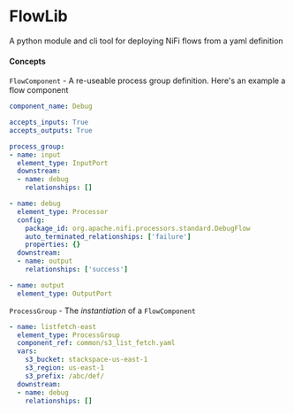 # FlowLib #

A python module and cli tool for deploying NiFi flows from a yaml definition


#### Concepts ####

`FlowComponent` - A re-useable process group definition. Here's an example a flow component

```yaml
component_name: Debug

accepts_inputs: True
accepts_outputs: True

process_group:
- name: input
  element_type: InputPort
  downstream:
  - name: debug
    relationships: []

- name: debug
  element_type: Processor
  config:
    package_id: org.apache.nifi.processors.standard.DebugFlow
    auto_terminated_relationships: ['failure']
    properties: {}
  downstream:
  - name: output
    relationships: ['success']

- name: output
  element_type: OutputPort
```

`ProcessGroup` - The _instantiation_ of a `FlowComponent`

```yaml
- name: listfetch-east
  element_type: ProcessGroup
  component_ref: common/s3_list_fetch.yaml
  vars:
    s3_bucket: stackspace-us-east-1
    s3_region: us-east-1
    s3_prefix: /abc/def/
  downstream:
  - name: debug
    relationships: []
```
